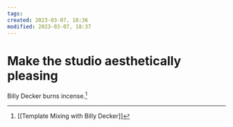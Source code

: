 ```yaml
---
tags: 
created: 2023-03-07, 18:36
modified: 2023-03-07, 18:37
---
```


# Make the studio aesthetically pleasing
Billy Decker burns incense.[^1]

[^1]: [[Template Mixing with Billy Decker]]